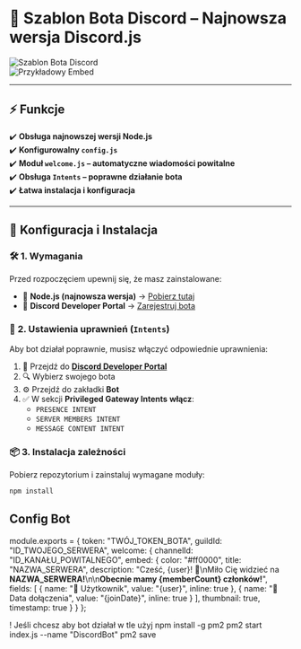 # 🎉 Szablon Bota Discord – **Najnowsza wersja Discord.js**

![Szablon Bota Discord](https://iili.io/32P6GqJ.png)  
![Przykładowy Embed](https://iili.io/32PsAgf.png)  

---

## ⚡ Funkcje  
✔️ **Obsługa najnowszej wersji Node.js**  
✔️ **Konfigurowalny `config.js`**  
✔️ **Moduł `welcome.js` – automatyczne wiadomości powitalne**  
✔️ **Obsługa `Intents` – poprawne działanie bota**  
✔️ **Łatwa instalacja i konfiguracja**  

---

## 🔧 **Konfiguracja i Instalacja**  
### 🛠️ **1. Wymagania**  
Przed rozpoczęciem upewnij się, że masz zainstalowane:  
- 📌 **Node.js (najnowsza wersja)** → [Pobierz tutaj](https://nodejs.org/)  
- 📌 **Discord Developer Portal** → [Zarejestruj bota](https://discord.com/developers/applications)  

### 🔑 **2. Ustawienia uprawnień (`Intents`)**  
Aby bot działał poprawnie, musisz włączyć odpowiednie uprawnienia:  

1. 🔗 Przejdź do **[Discord Developer Portal](https://discord.com/developers/applications)**  
2. 🔍 Wybierz swojego bota  
3. ⚙️ Przejdź do zakładki **Bot**  
4. ✅ W sekcji **Privileged Gateway Intents** **włącz**:  
   - `PRESENCE INTENT`  
   - `SERVER MEMBERS INTENT`  
   - `MESSAGE CONTENT INTENT`  

### 📦 **3. Instalacja zależności**  
Pobierz repozytorium i zainstaluj wymagane moduły:  
```sh
npm install 
```

## Config Bot
module.exports = { 
    token: "TWÓJ_TOKEN_BOTA",
    guildId: "ID_TWOJEGO_SERWERA",
    welcome: {
        channelId: "ID_KANAŁU_POWITALNEGO",
        embed: {
            color: "#ff0000",
            title: "NAZWA_SERWERA",
            description: "Cześć, {user}! 🎉\nMiło Cię widzieć na **NAZWA_SERWERA!**\n\n**Obecnie mamy {memberCount} członków!**",
            fields: [
                {
                    name: "👤 Użytkownik",
                    value: "{user}",
                    inline: true
                },
                {
                    name: "📅 Data dołączenia",
                    value: "{joinDate}",
                    inline: true
                }
            ],
            thumbnail: true,
            timestamp: true
        }
    }
};

! Jeśli chcesz aby bot działał w tle użyj
npm install -g pm2
pm2 start index.js --name "DiscordBot"
pm2 save

